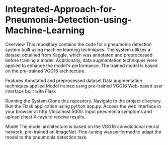 # Integrated-Approach-for-Pneumonia-Detection-using-Machine-Learning
Overview
This repository contains the code for a pneumonia detection system built using machine learning techniques. The system utilizes a dataset obtained from Kaggle, which was annotated and preprocessed before training a model. Additionally, data augmentation techniques were applied to enhance the model's performance. The trained model is based on the pre-trained VGG16 architecture.

Features
Annotated and preprocessed dataset
Data augmentation techniques applied
Model trained using pre-trained VGG16
Web-based user interface built with Flask

Running the System
Clone this repository.
Navigate to the project directory.
Run the Flask application using python app.py.
Access the web interface in your browser at http://localhost:5000.
Input pneumonia symptoms and upload chest X-rays to receive results.

Model
The model architecture is based on the VGG16 convolutional neural network, pre-trained on ImageNet. Fine-tuning was performed to adapt the model to the pneumonia detection task.
